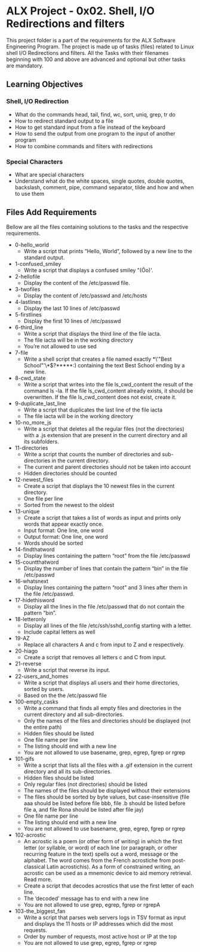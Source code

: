 
# ALX Project - 0x02. Shell, I/O Redirections and filters

This project folder is a part of the requirements for the ALX Software Engineering Program.
The project is made up of tasks (files) related to Linux shell I/O Redirections and filters.
All the Tasks with their filenames beginning with 100 and above are advanced and optional but other tasks are mandatory.


## Learning Objectives

### Shell, I/O Redirection

* What do the commands head, tail, find, wc, sort, uniq, grep, tr do
* How to redirect standard output to a file
* How to get standard input from a file instead of the keyboard
* How to send the output from one program to the input of another program
* How to combine commands and filters with redirections

### Special Characters

* What are special characters
* Understand what do the white spaces, single quotes, double quotes, backslash, comment, pipe, command separator, tilde and how and when to use them

## Files Add Requirements

Bellow are all the files containing solutions to the tasks and the respective requirements.

* 0-hello_world
	- Write a script that prints “Hello, World”, followed by a new line to the standard output.
* 1-confused_smiley
	- Write a script that displays a confused smiley "(Ôo)'.
* 2-hellofile
	- Display the content of the /etc/passwd file.
* 3-twofiles
	- Display the content of /etc/passwd and /etc/hosts
* 4-lastlines
	- Display the last 10 lines of /etc/passwd
* 5-firstlines
	- Display the first 10 lines of /etc/passwd
* 6-third_line
	- Write a script that displays the third line of the file iacta.
	- The file iacta will be in the working directory
	- You’re not allowed to use sed
* 7-file
	- Write a shell script that creates a file named exactly \*\\'"Best School"\'\\*$\?\*\*\*\*\*:) containing the text Best School ending by a new line.
* 8-cwd_state
	- Write a script that writes into the file ls_cwd_content the result of the command ls -la. If the file ls_cwd_content already exists, it should be overwritten. If the file ls_cwd_content does not exist, create it.
* 9-duplicate_last_line
	- Write a script that duplicates the last line of the file iacta
	- The file iacta will be in the working directory
* 10-no_more_js
	- Write a script that deletes all the regular files (not the directories) with a .js extension that are present in the current directory and all its subfolders.
* 11-directories
	- Write a script that counts the number of directories and sub-directories in the current directory.
	- The current and parent directories should not be taken into account
	- Hidden directories should be counted
* 12-newest_files
	- Create a script that displays the 10 newest files in the current directory.
	- One file per line
	- Sorted from the newest to the oldest
* 13-unique
	- Create a script that takes a list of words as input and prints only words that appear exactly once.
	- Input format: One line, one word
	- Output format: One line, one word
	- Words should be sorted
* 14-findthatword
	- Display lines containing the pattern “root” from the file /etc/passwd
* 15-countthatword
	- Display the number of lines that contain the pattern “bin” in the file /etc/passwd
* 16-whatsnext
	- Display lines containing the pattern “root” and 3 lines after them in the file /etc/passwd.
* 17-hidethisword
	- Display all the lines in the file /etc/passwd that do not contain the pattern “bin”.
* 18-letteronly
	- Display all lines of the file /etc/ssh/sshd_config starting with a letter.
	- Include capital letters as well
* 19-AZ
	- Replace all characters A and c from input to Z and e respectively.
* 20-hiago
	- Create a script that removes all letters c and C from input.
* 21-reverse
	- Write a script that reverse its input.
* 22-users_and_homes
	- Write a script that displays all users and their home directories, sorted by users.
	- Based on the the /etc/passwd file
* 100-empty_casks
	- Write a command that finds all empty files and directories in the current directory and all sub-directories.
	- Only the names of the files and directories should be displayed (not the entire path)
	- Hidden files should be listed
	- One file name per line
	- The listing should end with a new line
	- You are not allowed to use basename, grep, egrep, fgrep or rgrep
* 101-gifs
	- Write a script that lists all the files with a .gif extension in the current directory and all its sub-directories.
	- Hidden files should be listed
	- Only regular files (not directories) should be listed
	- The names of the files should be displayed without their extensions
	- The files should be sorted by byte values, but case-insensitive (file aaa should be listed before file bbb, file .b should be listed before file a, and file Rona should be listed after file jay)
	- One file name per line
	- The listing should end with a new line
	- You are not allowed to use basename, grep, egrep, fgrep or rgrep
* 102-acrostic
	- An acrostic is a poem (or other form of writing) in which the first letter (or syllable, or word) of each line (or paragraph, or other recurring feature in the text) spells out a word, message or the alphabet. The word comes from the French acrostiche from post-classical Latin acrostichis). As a form of constrained writing, an acrostic can be used as a mnemonic device to aid memory retrieval. Read more.
	- Create a script that decodes acrostics that use the first letter of each line.
	- The ‘decoded’ message has to end with a new line
	- You are not allowed to use grep, egrep, fgrep or rgrepA
* 103-the_biggest_fan
	- Write a script that parses web servers logs in TSV format as input and displays the 11 hosts or IP addresses which did the most requests.
	- Order by number of requests, most active host or IP at the top
	- You are not allowed to use grep, egrep, fgrep or rgrep
